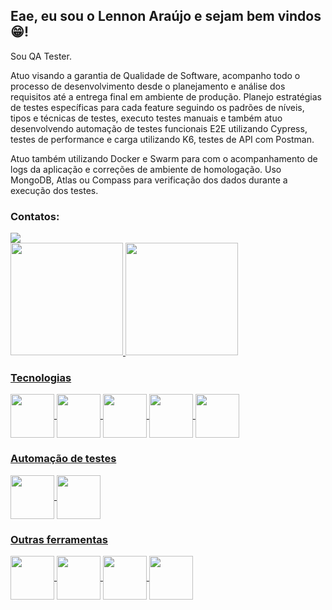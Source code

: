 ## Eae, eu sou o Lennon Araújo e sejam bem vindos :grin:! 

Sou QA Tester.

Atuo visando a garantia de Qualidade de Software, acompanho todo o processo de desenvolvimento desde o planejamento e análise dos requisitos até a entrega final em ambiente de produção. Planejo estratégias de testes específicas para cada feature seguindo os padrões de níveis, tipos e técnicas de testes, executo testes manuais e também atuo desenvolvendo automação de testes funcionais E2E utilizando Cypress, testes de performance e carga utilizando K6, testes de API com Postman.

Atuo também utilizando Docker e Swarm para com o acompanhamento de logs da aplicação e correções de ambiente de homologação. Uso MongoDB, Atlas ou Compass para verificação dos dados durante a execução dos testes.

### Contatos:

<div>
<a href="https://www.linkedin.com/in/lennon-araujo/" target="_blank"><img src="https://img.shields.io/badge/-LinkedIn-%230077B5?style=for-the-badge&logo=linkedin&logoColor=white" target="_blank"></a>   
</div>

<div style="inline-block">
<a href="https://github.com/Lennon-Araujo">
<img height="180em" src="https://github-readme-stats.vercel.app/api/top-langs/?username=Lennon-Araujo&layout=compact&langs_count=7&theme=dracula"/>
<img height="180em" src="https://github-readme-stats.vercel.app/api?username=Lennon-Araujo&show_icons=true&theme=dracula&include_all_commits=true&count_private=true"/>
</div>


### Tecnologias
<div style="inline-block">          
<img align="center" height="70em" src="https://cdn.jsdelivr.net/gh/devicons/devicon/icons/html5/html5-original.svg" />
          
<img align="center" height="70em" src="https://cdn.jsdelivr.net/gh/devicons/devicon/icons/css3/css3-original.svg" />
            
<img align="center" height="70em" src="https://cdn.jsdelivr.net/gh/devicons/devicon/icons/bootstrap/bootstrap-original.svg" />

<img align="center" height="70em" src="https://cdn.jsdelivr.net/gh/devicons/devicon/icons/javascript/javascript-plain.svg" />

<img align="center" height="70em" src="https://cdn.jsdelivr.net/gh/devicons/devicon/icons/nodejs/nodejs-original-wordmark.svg" />
</div>
          
### Automação de testes
<div style="inline-block">
<img align="center" height="70em" src="https://images.g2crowd.com/uploads/product/image/social_landscape/social_landscape_10f53e90961b98df0191922f13efd135/cypress.png" />

<img align="center" height="70em" src="https://www.loadview-testing.com/wp-content/uploads/K6-logo.png" />
</div>
          
### Outras ferramentas
<div style="inline-block">   
<img align="center" height="70em" src="https://cdn.jsdelivr.net/gh/devicons/devicon/icons/git/git-original-wordmark.svg" />

<img align="center" height="70em" src="https://cdn.jsdelivr.net/gh/devicons/devicon/icons/jira/jira-original.svg" />

<img align="center" height="70em" src="https://cdn.jsdelivr.net/gh/devicons/devicon/icons/docker/docker-original.svg" />

<img align="center" height="70em" src="https://cdn.jsdelivr.net/gh/devicons/devicon/icons/mongodb/mongodb-original-wordmark.svg" />
</div>

